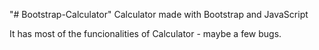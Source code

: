 "# Bootstrap-Calculator" 
Calculator made with Bootstrap and JavaScript

It has most of the funcionalities of Calculator - maybe a few bugs.
